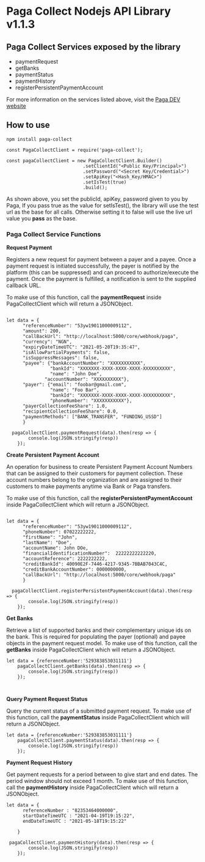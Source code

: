 # Paga Collect Nodejs API Library v1.1.3

## Paga Collect Services exposed by the library

- paymentRequest
- getBanks
- paymentStatus
- paymentHistory
- registerPersistentPaymentAccount

For more information on the services listed above, visit the [Paga DEV website](https://mypaga.readme.io/docs/node-library-2)

## How to use

`npm install paga-collect`

```
const PagaCollectClient = require('paga-collect');

const pagaCollectClient = new PagaCollectClient.Builder()
                            .setClientId("<Public Key/Principal>")
                            .setPassword("<Secret Key/Credential>")
                            .setApiKey("<Hash_Key/HMAC>")
                            .setIsTest(true)
                            .build();
```

As shown above, you set the publicId, apiKey, password given to you by Paga, If you pass true as the value for setIsTest(), the library will use the test url as the base for all calls. Otherwise setting it to false will use the live url value you **pass** as the base.

### Paga Collect Service Functions

**Request Payment**

Registers a new request for payment between a payer and a payee. Once a payment request is initiated successfully, the payer is notified by the platform (this can be suppressed) and can proceed to authorize/execute the payment. Once the payment is fulfilled, a notification is sent to the supplied callback URL.

To make use of this function, call the **paymentRequest** inside PagaCollectClient which will return a JSONObject.

```

let data = {
      "referenceNumber": "53yw19011000009112",
      "amount": 200,
      "callBackUrl": "http://localhost:5000/core/webhook/paga",
      "currency": "NGN",
      "expiryDateTimeUTC": "2021-05-20T19:35:47",
      "isAllowPartialPayments": false,
      "isSuppressMessages": false,
      "payee": {"bankAccountNumber": "XXXXXXXXXXX",
                "bankId": "XXXXXXX-XXXX-XXXX-XXXX-XXXXXXXXXX",
                "name": "John Doe",
              "accountNumber": "XXXXXXXXXX"},
      "payer": {"email": "foobar@gmail.com",
                "name": "Foo Bar", 
                "bankId": "XXXXXXX-XXXX-XXXX-XXXX-XXXXXXXXXX", 
                "phoneNumber": "XXXXXXXXXXX"},
      "payerCollectionFeeShare": 1.0,
      "recipientCollectionFeeShare": 0.0,
      "paymentMethods": ["BANK_TRANSFER", "FUNDING_USSD"]
      }

  pagaCollectClient.paymentRequest(data).then(resp => {
        console.log(JSON.stringify(resp))
    });
```

**Create Persistent Payment Account**

An operation for business to create Persistent Payment Account Numbers that can be assigned to their customers for payment collection. These account numbers belong to the organization and are assigned to their customers to make payments anytime via Bank or Paga transfers.

To make use of this function, call the ****registerPersistentPaymentAccount**** inside PagaCollectClient which will return a JSONObject.

```

let data = {
      "referenceNumber": "53yw19011000009112",
      "phoneNumber": 07022222222,
      "firstName": "John",
      "lastName": "Doe",
      "accountName": John DOe,
      "financialIdentificationNumber":  22222222222220,
      "accountReference": 2222222222,
      "creditBankId": 40090E2F-7446-4217-9345-7BBAB7043C4C,
      "creditBankAccountNumber": 0000000000,
      "callBackUrl": "http://localhost:5000/core/webhook/paga"
      }

  pagaCollectClient.registerPersistentPaymentAccount(data).then(resp => {
        console.log(JSON.stringify(resp))
    });
```

**Get Banks**

Retrieve a list of supported banks and their complementary unique ids on the bank. This is required for populating the payer (optional) and payee objects in the payment request model.
To make use of this function, call the **getBanks** inside PagaCollectClient which will return a JSONObject.

```
let data = {referenceNumber:'529383853031111'}
    pagaCollectClient.getBanks(data).then(resp => {
        console.log(JSON.stringify(resp))
    });
  
   
```

**Query Payment Request Status**

Query the current status of a submitted payment request.
To make use of this function, call the **paymentStatus** inside PagaCollectClient which will return a JSONObject.

```
let data = {referenceNumber:'529383853031111'}
    pagaCollectClient.paymentStatus(data).then(resp => {
        console.log(JSON.stringify(resp))
    });
```

**Payment Request History**

Get payment requests for a period between to give start and end dates. The period window should not exceed 1 month.
To make use of this function, call the **paymentHistory** inside PagaCollectClient which will return a JSONObject.

```
let data = {
      referenceNumber : "82353464000000",
      startDateTimeUTC : "2021-04-19T19:15:22",
      endDateTimeUTC : "2021-05-18T19:15:22"
  
    }

 pagaCollectClient.paymentHistory(data).then(resp => {
        console.log(JSON.stringify(resp))
    });
```

